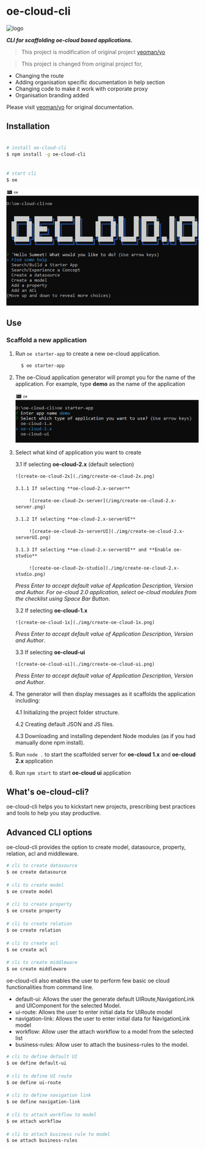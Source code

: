 # oe-cloud-cli

![logo](https://rawgit.com/EdgeVerve/oe-cloud-cli/master/img/title.JPG)

***CLI for scaffolding oe-cloud based applications.***

> This project is modification of original project [yeoman/yo](https://github.com/yeoman/yo)

> This project is changed from original project for,

* Changing the route
* Adding organisation specific documentation in help section
* Changing code to make it work with corporate proxy
* Organisation branding added

Please visit [yeoman/yo](https://github.com/yeoman/yo) for original documentation.

## Installation

```sh

# install oe-cloud-cli
$ npm install -g oe-cloud-cli


# start cli
$ oe

```

![oe-usage](./img/oe-usage.png)


## Use

### Scaffold a new application

1. Run `oe starter-app` to create a new oe-cloud application.

    ```sh
      $ oe starter-app
    ```

   
2. The oe-Cloud application generator will  prompt you for the name of the application. For example, type **demo** as the name of the application 

    ![application-name](./img/application-name.png)

3. Select what kind of application you want to create

    3.1 If selecting **oe-cloud-2.x** (default selection)
      
       ![create-oe-cloud-2x](./img/create-oe-cloud-2x.png)

       3.1.1 If selecting **oe-cloud-2.x-server**
            
            ![create-oe-cloud-2x-server](/img/create-oe-cloud-2.x-server.png)

       3.1.2 If selecting **oe-cloud-2.x-serverUI**
             
            ![create-oe-cloud-2x-serverUI](./img/create-oe-cloud-2.x-serverUI.png)

       3.1.3 If selecting **oe-cloud-2.x-serverUI** and **Enable oe-studio**
       
            ![create-oe-cloud-2x-studio](./img/create-oe-cloud-2.x-studio.png)
        
     *Press Enter to accept default value of Application Description, Version and Author. For oe-cloud 2.0 application, select oe-cloud modules from the checklist using Space Bar Button*.

    3.2 If selecting **oe-cloud-1.x**
      
       ![create-oe-cloud-1x](./img/create-oe-cloud-1x.png)
        
     *Press Enter to accept default value of Application Description, Version and Author*.

     3.3 If selecting **oe-cloud-ui**
      
       ![create-oe-cloud-ui](./img/create-oe-cloud-ui.png)
        
     *Press Enter to accept default value of Application Description, Version and Author*.


4. The generator will then display messages as it scaffolds the application including:

     4.1 Initializing the project folder structure.

     4.2 Creating default JSON and JS files.

     4.3 Downloading and installing dependent Node modules (as if you had manually done npm install).
     

5. Run `node .` to start the scaffolded server for **oe-cloud 1.x** and **oe-cloud 2.x** application

6. Run `npm start` to start **oe-cloud ui** application



## What's oe-cloud-cli?

oe-cloud-cli helps you to kickstart new projects, prescribing best practices and tools to help you stay productive.

## Advanced CLI options

oe-cloud-cli provides the option to create model, datasource, property, relation, acl and middleware.

```sh
# cli to create datasource
$ oe create datasource

# cli to create model
$ oe create model

# cli to create property
$ oe create property

# cli to create relation
$ oe create relation

# cli to create acl
$ oe create acl

# cli to create middleware
$ oe create middleware

```

oe-cloud-cli also enables the user to perform few basic oe cloud functionalities from command line.

* default-ui: Allows the user the generate default UIRoute,NavigationLink and UIComponent for the selected Model.
* ui-route: Allows the user to enter initial data for UIRoute model
* navigation-link: Allows the user to enter initial data for NavigationLink model
* workflow: Allow user the attach workflow to a model from the selected list
* business-rules: Allow user to attach the business-rules to the model.

```sh
# cli to define default UI
$ oe define default-ui

# cli to define UI route
$ oe define ui-route

# cli to define navigation link
$ oe define navigation-link

# cli to attach workflow to model
$ oe attach workflow

# cli to attach business rule to model
$ oe attach business-rules

```